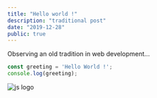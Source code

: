 ```yaml
---
title: "Hello world !"
description: "traditional post"
date: "2019-12-28"
public: true
---
```

Observing an old tradition in web development...

```javascript
const greeting = 'Hello World !';
console.log(greeting);
```
<p class="postImageContainer">
    <img class="postImage" src="./images/js.png" alt="js logo" title="js">
</p>